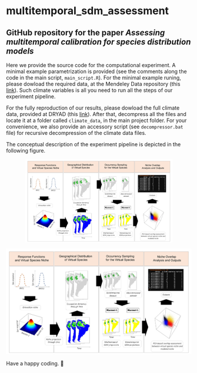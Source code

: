 # multitemporal_sdm_assessment

## GitHub repository for the paper *Assessing multitemporal calibration for species distribution models*

Here we provide the source code for the computational experiment. A minimal example parametrization is provided (see the comments along the code in the main script, `main_script.R`). For the minimal example runing, please dowload the required data, at the Mendeley Data repository (this [link](https://data.mendeley.com/drafts/3fx9wx7pby)). Such climate variables is all you need to run all the steps of our experiment pipeline. 

For the fully reproduction of our results, please dowload the full climate data, provided at DRYAD (this [link](https://datadryad.org/stash/dataset/doi:10.5061/dryad.8kc1v)). After that, decompress all the files and locate it at a folder called `climate_data`, in the main project folder. For your convenience, we also provide an accessory script (see `decompressor.bat` file) for recursive decompression of the climate data files.

The conceptual description of the experiment pipeline is depicted in the following figure.

<!-- ![Experiment pipeline](/assets/fig01_artificial_sps_large.jpg "Experiment pipeline") -->

<p align="center" width="100%">
<center><img src=./assets/fig01_artificial_sps_large.jpg alt="Experiment pipeline" width="400"></center>
</p>

<div align="center">
<img src=./assets/fig01_artificial_sps_large.jpg>
</div>

Have a happy coding. :abacus:
